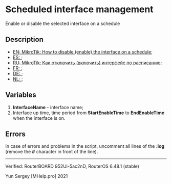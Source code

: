# Scheduled interface management
Enable or disable the selected interface on a schedule

## Description
+ [EN: MikroTik: How to disable (enable) the interface on a schedule](https://mhelp.pro/mikrotik-how-to-disable-enable-the-interface-on-a-schedule/);
+ [ES: ](); 
+ [RU: MikroTik: Как отключить (включить) интерфейс по расписанию](https://mhelp.pro/ru/mikrotik-kak-otklyuchit-vklyuchit-interfeys-po-raspisaniyu/);
+ [FR: ]();
+ [DE: ]();
+ [NL: ]();

## Variables
1. **InterfaceName** - interface name;
2. Interface up time, time period from **StartEnableTime** to **EndEnableTime** when the interface is on.

## Errors
In case of errors and problems in the script, uncomment all lines of the **:log** 
(remove the **#** character in front of the line).

---
Verified: RouterBOARD 952Ui-5ac2nD, RouterOS 6.48.1 (stable)

Yun Sergey [MHelp.pro] 2021